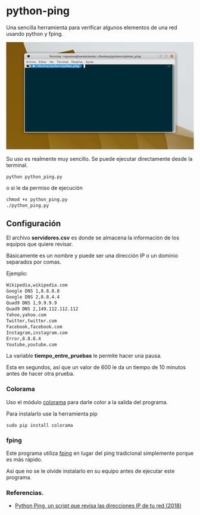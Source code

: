 # python-ping
Una sencilla herramienta para verificar algunos elementos de una red usando python y fping.

![Python Ping en ejecución](python_ping_terminal.gif)

Su uso es realmente muy sencillo. Se puede ejecutar directamente desde la terminal.

```
python python_ping.py
```

o si le da permiso de ejecución

```
chmod +x python_ping.py
./python_ping.py
```
## Configuración
El archivo **servidores.csv** es donde se almacena la información de los equipos que quiere revisar.

Básicamente es un nombre y puede ser una dirección IP o un dominio separados por comas.

Ejemplo:
```
Wikipedia,wikipedia.com
Google DNS 1,8.8.8.8
Google DNS 2,8.8.4.4
Quad9 DNS 1,9.9.9.9
Quad9 DNS 2,149.112.112.112
Yahoo,yahoo.com
Twitter,twitter.com
Facebook,facebook.com
Instagram,instagram.com
Error,8.8.8.4
Youtube,youtube.com
```

La variable **tiempo_entre_pruebas** le permite hacer una pausa. 

Esta en segundos, así que un valor de 600 le da un tiempo de 10 minutos antes de hacer otra prueba.

### Colorama
Uso el módulo [colorama](https://pypi.org/project/colorama/) para darle color a la salida del programa. 

Para instalarlo use la herramienta pip

```
sudo pip install colorama
```

### fping
Este programa utiliza [fping](https://fping.org/) en lugar del ping tradicional simplemente porque es más rápido.

Asi que no se le olvide instalarlo en su equipo antes de ejecutar este programa.

### Referencias.
* [Python Ping, un script que revisa las direcciones IP de tu red (2018)](https://linuxmanr4.com/2018/05/10/python-ping-script-ip/)
